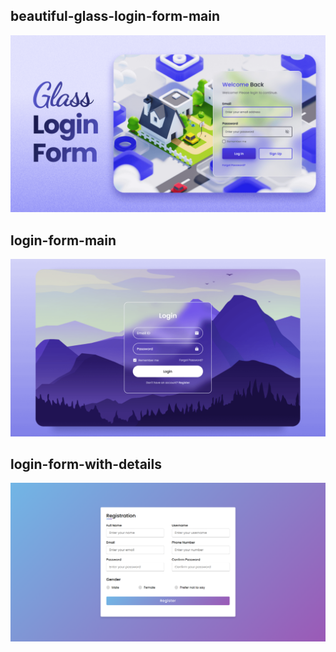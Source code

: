## beautiful-glass-login-form-main
![beautiful-glass-login-form-main](/login-forms/beautiful-glass-login-form-main/preview.png)

## login-form-main
![login-form-main](/login-forms/login-form-main/preview.png)

## login-form-with-details
![login-form-with-details](/login-forms/login-form-with-details/preview.png)

